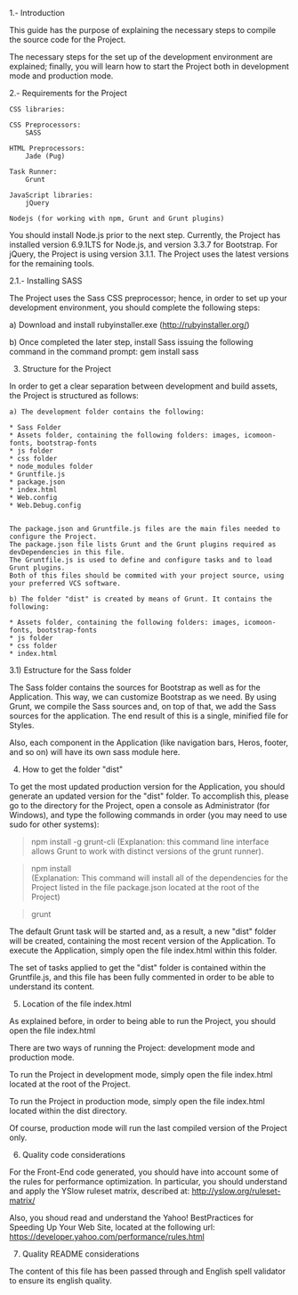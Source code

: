 1.- Introduction

This guide has the purpose of explaining the necessary steps to compile the source code for the Project.

The necessary steps for the set up of the development environment are explained; finally, you will learn how
to start the Project both in development mode and production mode.

2.- Requirements for the Project

    CSS libraries:

    CSS Preprocessors:
        SASS

    HTML Preprocessors:
        Jade (Pug)

    Task Runner:
        Grunt

    JavaScript libraries:
        jQuery
        
    Nodejs (for working with npm, Grunt and Grunt plugins)

You should install Node.js prior to the next step. Currently, the Project has installed 
version 6.9.1LTS for Node.js, and version 3.3.7 for Bootstrap. For jQuery, the Project is using 
version 3.1.1. The Project uses the latest versions for the remaining tools.



2.1.- Installing SASS

The Project uses the Sass CSS preprocessor; hence, in order to set up your development environment,
you should complete the following steps:

a) Download and install rubyinstaller.exe (http://rubyinstaller.org/)

b) Once completed the later step, install Sass issuing the following command in the command prompt: 
    gem install sass


3) Structure for the Project

In order to get a clear separation between development and build assets, the Project is structured as follows:

    a) The development folder contains the following:

    * Sass Folder
    * Assets folder, containing the following folders: images, icomoon-fonts, bootstrap-fonts
    * js folder
    * css folder
    * node_modules folder
    * Gruntfile.js
    * package.json
    * index.html 
    * Web.config 
    * Web.Debug.config

    
    The package.json and Gruntfile.js files are the main files needed to configure the Project.
    The package.json file lists Grunt and the Grunt plugins required as devDependencies in this file.
    The Gruntfile.js is used to define and configure tasks and to load Grunt plugins.
    Both of this files should be commited with your project source, using your preferred VCS software.

    b) The folder "dist" is created by means of Grunt. It contains the following:

    * Assets folder, containing the following folders: images, icomoon-fonts, bootstrap-fonts
    * js folder
    * css folder
    * index.html


3.1) Estructure for the Sass folder

The Sass folder contains the sources for Bootstrap as well as for the Application. This way, we can customize
Bootstrap as we need. By using Grunt, we compile the Sass sources and, on top of that, we add the Sass 
sources for the application. The end result of this is a single, minified file for Styles.

Also, each component in the Application (like navigation bars, Heros, footer, and so on) will have its own
sass module here.


4) How to get the folder "dist"

To get the most updated production version for the Application, you should generate an updated version for 
the "dist" folder. To accomplish this, please go to the directory for the Project, open a console as Administrator 
(for Windows), and type the following commands in order (you may need to use sudo for other systems):


> npm install -g grunt-cli
(Explanation: this command line interface allows Grunt to work with distinct versions of the grunt runner).

> npm install   
(Explanation: This command will install all of the dependencies for the Project listed in the file package.json 
located at the root of the Project)

> grunt


The default Grunt task will be started and, as a result, a new "dist" folder will be created, containing
the most recent version of the Application. To execute the Application, simply open the file index.html within 
this folder.

The set of tasks applied to get the "dist" folder is contained within the Gruntfile.js, and this file
has been fully commented in order to be able to understand its content. 


5) Location of the file index.html

As explained before, in order to being able to run the Project, you should open the file index.html

There are two ways of running the Project: development mode and production mode.

To run the Project in development mode, simply open the file index.html located at the root of the Project.

To run the Project in production mode, simply open the file index.html located within the dist directory.

Of course, production mode will run the last compiled version of the Project only.


6) Quality code considerations

For the Front-End code generated, you should have into account some of the rules for performance
optimization. In particular, you should understand and apply the YSlow ruleset matrix, described
at:  http://yslow.org/ruleset-matrix/

Also, you shoud read and understand the Yahoo! BestPractices for Speeding Up Your Web Site, located
at the following url: https://developer.yahoo.com/performance/rules.html


7) Quality README considerations

The content of this file has been passed through and English spell validator to ensure its english quality.


